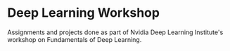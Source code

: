 # Deep Learning Workshop

Assignments and projects done as part of Nvidia Deep Learning Institute's workshop on Fundamentals of Deep Learning.
